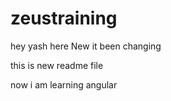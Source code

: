 # zeustraining

hey yash here
New it been changing

this is new readme file

now i am learning angular